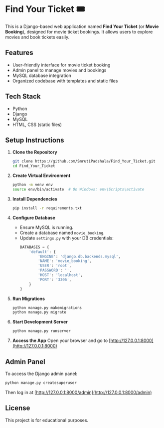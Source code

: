 
# Find Your Ticket 🎟️

This is a Django-based web application named **Find Your Ticket** (or **Movie Booking**), designed for movie ticket bookings. It allows users to explore movies and book tickets easily.

## Features

- User-friendly interface for movie ticket booking
- Admin panel to manage movies and bookings
- MySQL database integration
- Organized codebase with templates and static files

## Tech Stack

- Python
- Django
- MySQL
- HTML, CSS (static files)

## Setup Instructions

1. **Clone the Repository**
   ```bash
   git clone https://github.com/SmrutiPadshala/Find_Your_Ticket.git
   cd Find_Your_Ticket
   ```

2. **Create Virtual Environment**
   ```bash
   python -m venv env
   source env/bin/activate  # On Windows: env\Scripts\activate
   ```

3. **Install Dependencies**
   ```bash
   pip install -r requirements.txt
   ```

4. **Configure Database**
   - Ensure MySQL is running.
   - Create a database named `movie_booking`.
   - Update `settings.py` with your DB credentials:
     ```python
     DATABASES = {
         'default': {
             'ENGINE': 'django.db.backends.mysql',
             'NAME': 'movie_booking',
             'USER': 'root',
             'PASSWORD': '',
             'HOST': 'localhost',
             'PORT': '3306',
         }
     }
     ```

5. **Run Migrations**
   ```bash
   python manage.py makemigrations
   python manage.py migrate
   ```

6. **Start Development Server**
   ```bash
   python manage.py runserver
   ```

7. **Access the App**
   Open your browser and go to [http://127.0.0.1:8000](http://127.0.0.1:8000)

## Admin Panel

To access the Django admin panel:
```bash
python manage.py createsuperuser
```
Then log in at [http://127.0.0.1:8000/admin](http://127.0.0.1:8000/admin)

## License

This project is for educational purposes.
